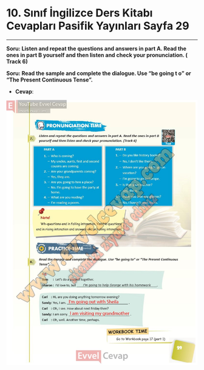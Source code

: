 # 10. Sınıf İngilizce Ders Kitabı Cevapları Pasifik Yayınları Sayfa 29

---

**Soru: Listen and repeat the questions and answers in part A. Read the ones in part B yourself and then listen and check your pronunciation. ( Track 6)**

**Soru: Read the sample and complete the dialogue. Use “be going t o” or “The Present Continuous Tense”.**

-   **Cevap**:

![Image 1](./image_1.jpg)